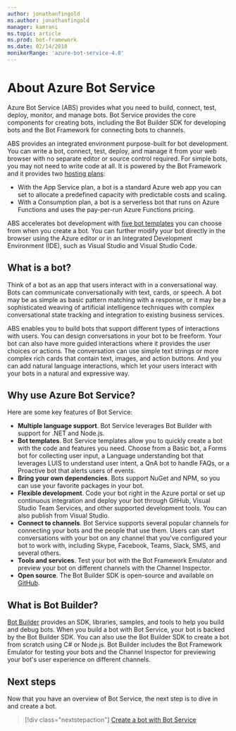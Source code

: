 ```yaml
---
author: jonathanfingold
ms.author: jonathanfingold
manager: kamrani
ms.topic: article
ms.prod: bot-framework
ms.date: 02/14/2018
monikerRange: 'azure-bot-service-4.0'
---
```


# About Azure Bot Service

Azure Bot Service (ABS) provides what you need to build, connect, test, deploy, monitor, and manage bots. Bot Service provides the core components for creating bots, including the Bot Builder SDK for developing bots and the Bot Framework for connecting bots to channels.

ABS provides an integrated environment purpose-built for bot development. You can write a bot, connect, test, deploy, and manage it from your web browser with no separate editor or source control required. For simple bots, you may not need to write code at all. It is powered by the Bot Framework and it provides two [hosting plans](bot-service-overview-readme.md#hosting-plans):

- With the App Service plan, a bot is a standard Azure web app you can set to allocate a predefined capacity with predictable costs and scaling. 
- With a Consumption plan, a bot is a serverless bot that runs on Azure Functions and uses the pay-per-run Azure Functions pricing.

ABS accelerates bot development with [five bot templates](bot-service-templates.md) you can choose from when you create a bot. You can further modify your bot directly in the browser using the Azure editor or in an Integrated Development Environment (IDE), such as Visual Studio and Visual Studio Code.

## What is a bot?
Think of a bot as an app that users interact with in a conversational way. Bots can communicate conversationally with text, cards, or speech. A bot may be as simple as basic pattern matching with a response, or it may be a sophisticated weaving of artificial intelligence techniques with complex conversational state tracking and integration to existing business services.

ABS enables you to build bots that support different types of interactions with users. You can design conversations in your bot to be freeform. Your bot can also have more guided interactions where it provides the user choices or actions. The conversation can use simple text strings or more complex rich cards that contain text, images, and action buttons. And you can add natural language interactions, which let your users interact with your bots in a natural and expressive way.

## Why use Azure Bot Service?
Here are some key features of Bot Service:

- **Multiple language support**. Bot Service leverages Bot Builder with support for .NET and Node.js. 
- **Bot templates**. Bot Service templates allow you to quickly create a bot with the code and features you need. Choose from a Basic bot, a Forms bot for collecting user input, a Language understanding bot that leverages LUIS to understand user intent, a QnA bot to handle FAQs, or a Proactive bot that alerts users of events.
- **Bring your own dependencies**. Bots support NuGet and NPM, so you can use your favorite packages in your bot.
- **Flexible development**. Code your bot right in the Azure portal or set up continuous integration and deploy your bot through GitHub, Visual Studio Team Services, and other supported development tools. You can also publish from Visual Studio.
- **Connect to channels**. Bot Service supports several popular channels for connecting your bots and the people that use them. Users can start conversations with your bot on any channel that you've configured your bot to work with, including Skype, Facebook, Teams, Slack, SMS, and several others.
- **Tools and services**. Test your bot with the Bot Framework Emulator and preview your bot on different channels with the Channel Inspector.
- **Open source**. The Bot Builder SDK is open-source and available on [GitHub](https://github.com/microsoft/botbuilder).

## What is Bot Builder?
[Bot Builder](bot-builder-overview-getstarted.md) provides an SDK, libraries, samples, and tools to help you build and debug bots. When you build a bot with Bot Service, your bot is backed by the Bot Builder SDK. You can also use the Bot Builder SDK to create a bot from scratch using C# or Node.js. Bot Builder includes the Bot Framework Emulator for testing your bots and the Channel Inspector for previewing your bot's user experience on different channels.

## Next steps
Now that you have an overview of Bot Service, the next step is to dive in and create a bot.

> [!div class="nextstepaction"]
> [Create a bot with Bot Service](bot-service-quickstart.md)
